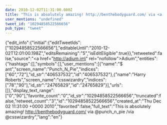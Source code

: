```yaml
---
date: 2010-12-02T11:31:00.000Z
title: "This is absolutely amazing! http://benthebodyguard.com/ via <a href='http://twitter.com/punch_n_pie'>@punch_n_pie</a> /via <a href='http://twitter.com/csswizardry'>@csswizardry</a>″"
user_mentions: "undefined"
tweet_id: "10294858522566656"
pub_type: "tweet"
---
```

{"edit_info":{"initial":{"editTweetIds":["10294858522566656"],"editableUntil":"2010-12-02T12:01:00.198Z","editsRemaining":"5","isEditEligible":true}},"retweeted":false,"source":"<a href=\"http://adium.im\" rel=\"nofollow\">Adium</a>","entities":{"hashtags":[],"symbols":[],"user_mentions":[{"name":"$ ant","screen_name":"Punch_N_Pie","indices":["60","72"],"id_str":"406537532","id":"406537532"},{"name":"Harry Roberts","screen_name":"csswizardry","indices":["78","90"],"id_str":"24765829","id":"24765829"}],"urls":[]},"display_text_range":["0","90"],"favorite_count":"0","id_str":"10294858522566656","truncated":false,"retweet_count":"3","id":"10294858522566656","created_at":"Thu Dec 02 11:31:00 +0000 2010","favorited":false,"full_text":"This is absolutely amazing! http://benthebodyguard.com/ via @punch_n_pie /via @csswizardry","lang":"en"}
